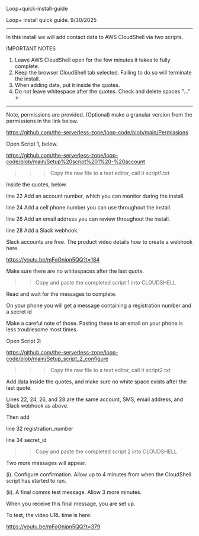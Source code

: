 Loop+quick-install-guide

Loop+ install quick guide. 9/30/2025

- - - 

In this install we will add contact data to AWS CloudShell via two scripts.  

IMPORTANT NOTES
1. Leave AWS CloudShell open for the few minutes it takes to fully complete.
2. Keep the browser CloudShell tab selected. Failing to do so will terminate the install.
3. When adding data, put it inside the quotes.
4. Do not leave whitespace after the quotes. Check and delete spaces "..." &#8592;

- - -

Note, permissions are provided. (Optional) make a granular version from the permissions in the link below.

https://github.com/the-serverless-zone/loop-code/blob/main/Permissions

Open Script 1, below. 

https://github.com/the-serverless-zone/loop-code/blob/main/Setup%20script%201%20-%20account

>>> Copy the raw file to a text editor, call it script1.txt

Inside the quotes, below.

line 22	Add an account number, which you can monitor during the install. 

line 24	Add a cell phone number you can use throughout the install. 

line 26	Add an email address you can review throughout the install. 

line 28	Add a Slack webhook. 

Slack accounts are free. The product video details how to create a webhook here. 

https://youtu.be/mFoOnipn5QQ?t=184

Make sure there are no whitespaces after the last quote. 

>> Copy and paste the completed script 1 into CLOUDSHELL

Read and wait for the messages to complete. 

On your phone you will get a message containing a registration number and a secret id

Make a careful note of those. Pasting these to an email on your phone is less troublesome most times. 

Open Script 2:

https://github.com/the-serverless-zone/loop-code/blob/main/Setup_script_2_configure

>>> Copy the raw file to a text editor, call it script2.txt

Add data inside the quotes, and make sure no white space exists after the last quote. 

Lines 22, 24, 26, and 28 are the same account, SMS, email address, and Slack webhook as above. 

Then add 

line 32 	registration_number

line 34 	secret_id 

>> Copy and paste the completed script 2 into CLOUDSHELL

Two more messages will appear. 

(i). Configure confirmation. Allow up to 4 minutes from when the CloudShell script has started to run.

(ii). A final comms test message. Allow 3 more minutes.

When you receive this final message, you are set up. 

To test, the video URL time is here:

https://youtu.be/mFoOnipn5QQ?t=379
